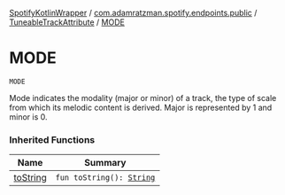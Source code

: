 [SpotifyKotlinWrapper](../../index.md) / [com.adamratzman.spotify.endpoints.public](../index.md) / [TuneableTrackAttribute](index.md) / [MODE](./-m-o-d-e.md)

# MODE

`MODE`

Mode indicates the modality (major or minor) of a track, the type of scale from which its
melodic content is derived. Major is represented by 1 and minor is 0.

### Inherited Functions

| Name | Summary |
|---|---|
| [toString](to-string.md) | `fun toString(): `[`String`](https://kotlinlang.org/api/latest/jvm/stdlib/kotlin/-string/index.html) |
